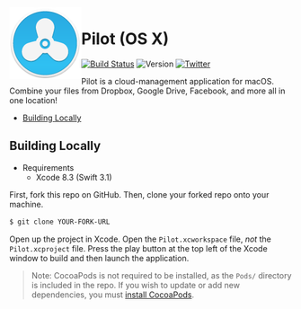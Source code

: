 <img align="left" src="Pilot/Assets.xcassets/AppIcon.appiconset/icon_128x128.png">

# Pilot (OS X)
[![Build Status](https://travis-ci.org/RohanNagar/pilot-osx.svg?branch=master)](https://travis-ci.org/RohanNagar/pilot-osx)
![Version](https://img.shields.io/badge/version-dev-7f8c8d.svg)
[![Twitter](https://img.shields.io/badge/twitter-%40RohanNagar22-00aced.svg)](http://twitter.com/RohanNagar22)

Pilot is a cloud-management application for macOS. Combine your files from Dropbox, Google Drive, Facebook, and more all in one location!

* [Building Locally](#building-locally)

## Building Locally
- Requirements
  - Xcode 8.3 (Swift 3.1)

First, fork this repo on GitHub. Then, clone your forked repo onto your machine.

```bash
$ git clone YOUR-FORK-URL
```

Open up the project in Xcode. Open the `Pilot.xcworkspace` file, *not* the `Pilot.xcproject` file. Press the play button at the top left of the Xcode window to build and then launch the application.

> Note: CocoaPods is not required to be installed, as the `Pods/` directory is included in the repo. If you wish to update or add new dependencies, you must [install CocoaPods](https://guides.cocoapods.org/using/getting-started.html).

